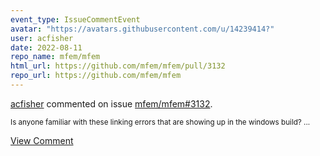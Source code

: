 ```yaml
---
event_type: IssueCommentEvent
avatar: "https://avatars.githubusercontent.com/u/14239414?"
user: acfisher
date: 2022-08-11
repo_name: mfem/mfem
html_url: https://github.com/mfem/mfem/pull/3132
repo_url: https://github.com/mfem/mfem
---
```


<a href='https://github.com/acfisher' target='_blank'>acfisher</a> commented on issue <a href='https://github.com/mfem/mfem/pull/3132' target='_blank'>mfem/mfem#3132</a>.

<small>Is anyone familiar with these linking errors that are showing up in the windows build?...</small>

<a href='https://github.com/mfem/mfem/pull/3132' target='_blank'>View Comment</a>